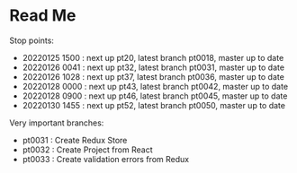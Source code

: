 # Read Me

Stop points:
* 20220125 1500 : next up pt20, latest branch pt0018, master up to date
* 20220126 0041 : next up pt32, latest branch pt0031, master up to date
* 20220126 1028 : next up pt37, latest branch pt0036, master up to date
* 20220128 0000 : next up pt43, latest branch pt0042, master up to date
* 20220128 0900 : next up pt46, latest branch pt0045, master up to date
* 20220130 1455 : next up pt52, latest branch pt0050, master up to date

Very important branches:
* pt0031 : Create Redux Store
* pt0032 : Create Project from React
* pt0033 : Create validation errors from Redux